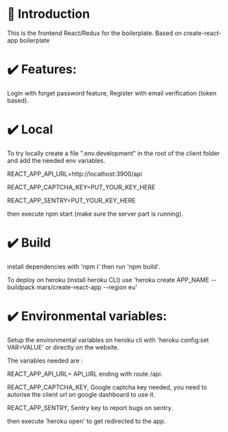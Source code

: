 # :rocket: Introduction

This is the frontend React/Redux for the boilerplate. Based on create-react-app boilerplate

# :heavy_check_mark: Features:

Login with forget password feature, Register with email verification (token based).

# :heavy_check_mark: Local

To try locally create a file ".env.development" in the root of the client folder and add the needed env variables.

REACT_APP_API_URL=http://localhost:3900/api

REACT_APP_CAPTCHA_KEY=PUT_YOUR_KEY_HERE

REACT_APP_SENTRY=PUT_YOUR_KEY_HERE

then execute npm start (make sure the server part is running).

# :heavy_check_mark: Build

install dependencies with 'npm i' then run 'npm build'.

To deploy on heroku (install heroku CLI)  use  'heroku create APP_NAME --buildpack mars/create-react-app --region eu'


# :heavy_check_mark: Environmental variables:

Setup the environmental variables on heroku cli with 'heroku config:set VAR=VALUE' or directly on the website.

The variables needed are :

REACT_APP_API_URL=   API_URL ending with route /api.

REACT_APP_CAPTCHA_KEY, Google captcha key needed, you need to autorise the client url on google dashboard to use it.

REACT_APP_SENTRY, Sentry key to report bugs on sentry.

then execute 'heroku open' to get redirected to the app.

